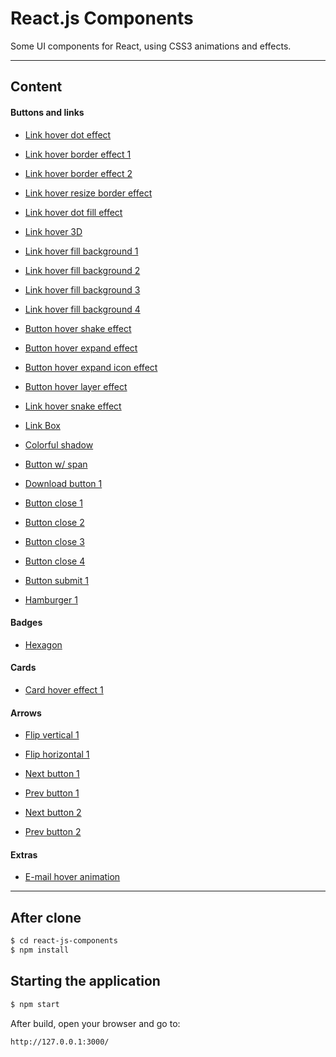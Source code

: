 # React.js Components

Some UI components for React, using CSS3 animations and effects.

---

## Content

#### Buttons and links

* [Link hover dot effect](https://github.com/EduardoRotundaro/react-js-components/tree/master/src/templates/buttons/hover-effects-1)

* [Link hover border effect 1](https://github.com/EduardoRotundaro/react-js-components/tree/master/src/templates/buttons/hover-effects-2)

* [Link hover border effect 2](https://github.com/EduardoRotundaro/react-js-components/tree/master/src/templates/buttons/hover-effects-3)

* [Link hover resize border effect](https://github.com/EduardoRotundaro/react-js-components/tree/master/src/templates/buttons/hover-effects-4)

* [Link hover dot fill effect](https://github.com/EduardoRotundaro/react-js-components/tree/master/src/templates/buttons/hover-effects-5)

* [Link hover 3D](https://github.com/EduardoRotundaro/react-js-components/tree/master/src/templates/buttons/hover-effects-6)

* [Link hover fill background 1](https://github.com/EduardoRotundaro/react-js-components/tree/master/src/templates/buttons/hover-effects-7)

* [Link hover fill background 2](https://github.com/EduardoRotundaro/react-js-components/tree/master/src/templates/buttons/hover-effects-8)

* [Link hover fill background 3](https://github.com/EduardoRotundaro/react-js-components/tree/master/src/templates/buttons/hover-effects-9)

* [Link hover fill background 4](https://github.com/EduardoRotundaro/react-js-components/tree/master/src/templates/buttons/hover-effects-10)

* [Button hover shake effect](https://github.com/EduardoRotundaro/react-js-components/tree/master/src/templates/buttons/hover-effects-11)

* [Button hover expand effect](https://github.com/EduardoRotundaro/react-js-components/tree/master/src/templates/buttons/hover-effects-12)

* [Button hover expand icon effect](https://github.com/EduardoRotundaro/react-js-components/tree/master/src/templates/buttons/hover-effects-13)

* [Button hover layer effect ](https://github.com/EduardoRotundaro/react-js-components/tree/master/src/templates/buttons/hover-effects-14)

* [Link hover snake effect](https://github.com/EduardoRotundaro/react-js-components/tree/master/src/templates/buttons/hover-effects-15)

* [Link Box](https://github.com/EduardoRotundaro/react-js-components/tree/master/src/templates/buttons/hover-effects-16)

* [Colorful shadow](https://github.com/EduardoRotundaro/react-js-components/tree/master/src/templates/buttons/hover-effects-17)

* [Button w/ span](https://github.com/EduardoRotundaro/react-js-components/tree/master/src/templates/buttons/hover-effects-18)

* [Download button 1](https://github.com/EduardoRotundaro/react-js-components/tree/master/src/templates/buttons/download-1)

* [Button close 1](https://github.com/EduardoRotundaro/react-js-components/tree/master/src/templates/buttons/close-1)

* [Button close 2](https://github.com/EduardoRotundaro/react-js-components/tree/master/src/templates/buttons/close-2)

* [Button close 3](https://github.com/EduardoRotundaro/react-js-components/tree/master/src/templates/buttons/close-3)

* [Button close 4](https://github.com/EduardoRotundaro/react-js-components/tree/master/src/templates/buttons/close-4)

* [Button submit 1](https://github.com/EduardoRotundaro/react-js-components/tree/master/src/templates/buttons/submit-1)

* [Hamburger 1](https://github.com/EduardoRotundaro/react-js-components/tree/master/src/templates/buttons/hamburger-1)

#### Badges

* [Hexagon](https://github.com/EduardoRotundaro/react-js-components/tree/master/src/templates/badges/hexagon)

#### Cards

* [Card hover effect 1](https://github.com/EduardoRotundaro/react-js-components/tree/master/src/templates/cards/hover-effect-1)

#### Arrows

* [Flip vertical 1](https://github.com/EduardoRotundaro/react-js-components/tree/master/src/templates/arrows/arrow-switch-vertical-1)

* [Flip horizontal 1](https://github.com/EduardoRotundaro/react-js-components/tree/master/src/templates/arrows/arrow-switch-horizontal-1)

* [Next button 1](https://github.com/EduardoRotundaro/react-js-components/tree/master/src/templates/arrows/next-1)

* [Prev button 1](https://github.com/EduardoRotundaro/react-js-components/tree/master/src/templates/arrows/prev-1)

* [Next button 2](https://github.com/EduardoRotundaro/react-js-components/tree/master/src/templates/arrows/next-2)

* [Prev button 2](https://github.com/EduardoRotundaro/react-js-components/tree/master/src/templates/arrows/prev-2)

#### Extras

* [E-mail hover animation](https://github.com/EduardoRotundaro/react-js-components/tree/master/src/templates/extras/mail)

---

## After clone

```sh
$ cd react-js-components
$ npm install
```

## Starting the application

```sh
$ npm start
```

After build, open your browser and go to:

```sh
http://127.0.0.1:3000/
```
